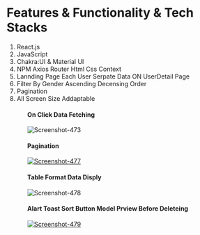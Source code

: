 <h1>Features & Functionality & Tech Stacks</h1>
<ol><li>React.js</li>
<li>JavaScript</li>
<li>Chakra:UI & Material UI</li>
<li>NPM Axios Router Html Css Context</li>
<li>Lannding Page Each User Serpate Data ON UserDetail Page </li>
<li>Filter By Gender Ascending Decensing Order</li>
<li>Pagination</li>
<li>All Screen Size Addaptable</li>
<ol>
  <h4> On Click Data Fetching </h4>
<img src="https://i.ibb.co/gdVn31m/Screenshot-473.png" alt="Screenshot-473" border="0">
  
  <h4>Pagination </h4>
  <a href="http"><img src="https://i.ibb.co/8sDmY5h/Screenshot-477.png" alt="Screenshot-477" border="0"></a>
  <h4>Table Format Data Disply</h4>
  <img src="https://i.ibb.co/16wzr5C/Screenshot-478.png" alt="Screenshot-478" border="0">
  <h4>Alart Toast Sort Button Model Prview Before Deleteing </h4>
  <a href="ht.co/s6sbGYq"><img src="https://i.ibb.co/VQMJZ4T/Screenshot-479.png" alt="Screenshot-479" border="0"></a>

 
